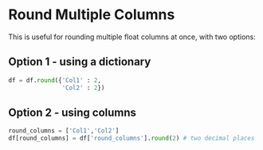 # Round Multiple Columns

This is useful for rounding multiple float columns at once, with two options:

## Option 1 - using a dictionary

```python
df = df.round({'Col1' : 2,
               'Col2' : 2})
```

## Option 2 - using columns

```python
round_columns = ['Col1','Col2']
df[round_columns] = df['round_columns'].round(2) # two decimal places
```
